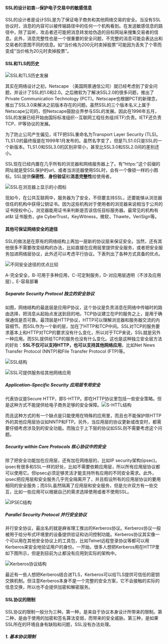#### SSL的设计初衷--保护电子交易中的敏感信息

SSL的设计者是设计SSL是为了保证电子商务和其他网络交易的安全。当没有SSL协议时，消息的内容可以被传输路径中的任何一个机构看到。在发送敏感信息的路径中，除了监听，攻击者还可能把消息转发给伪造的目标网站来搜集交易者的信息。此外，消息完整性也是一个很重要的安全问题，不完整的消息可能会表达出和交易者的意图不同的信息。如“当价格为200元时卖掉股票”可能因为丢失了个零而变成“当价格为20元时卖掉股票”。



#### SSL和TLS的历史

![SSL和TLS历史发展](img\SSL和TLS历史发展.PNG)

其实在网络设计之初，Netscape （美国网景通信公司）就已经考虑到了安全问题，并设计了SSL的1.0和2.0。之后微软为了解决SSL2.0的很多问题，推出了Private Communication Technology (PCT)。Netscape也根据PCT的新理念，推出了SSL3.0来解决之前版本存在的问题。虽然SSL的三个版本名义上属于Netscape公司的，但Netscape鼓励业界参与SSL的发展。因此在1996年五月，SSL的发展已经开始由国际标准组织--互联网工程任务组(IETF)负责。IETF还负责TCP、IP等协议的发展。

为了防止公司产生偏见，IETF把SSL重命名为Transport Layer Security (TLS)。TLS1.0的最终版是在1999年1月发布的。虽然名字变了，但是TLS1.0只是SSL的一个新版本。TLS1.0和SSL3.0的区别非常小，甚至比SSL3.0和SSL2.0间的差别还小。

SSL现在已经内置在几乎所有的浏览器和网络服务器上了。有“https:”这个前缀的网址就是受SSL保护的url，或者当浏览器使用SSL时，会有一个像锁一样的小图标。SSL提供**保密性**、**身份验证**和**消息完整性**给使用者。

![SSL在浏览器上显示的小图标](img\SSL在浏览器上显示的小图标.PNG)

现如今，在公共互联网中，服务器为了安全，不但要支持SSL，还要能够从浏览器信任的机构中获得公钥证书。因为这些机构对于使用者的浏览器来说相当于公共的证书授权中心，浏览器能用证书来判断是否该信任目标服务器。最常见的机构有at&t 证书服务，gte CyberTrust，KeyWitness，微软，Thawte，VeriSign等。



#### 其他可保证网络安全的途径

SSL的做法是在原有的网络结构上再加一层新的协议层来保证安全。当然，还有其他很多不需要改变结构的办法，比如直接在应用层里提供安全服务，或者把安全服务加进网络层协议，此外还可以考虑平行协议。下表列出了各种方式具备的优点。

![不同安全途径的优点比较](img\不同安全途径的优点比较.PNG)

A-完全安全，B-可用于多种应用，C-可定制服务，D-对应用层透明（不涉及应用层），E-容易部署

##### Separate Security Protocol 独立的安全协议

如图，网络结构的最底层是应用IP协议，这个协议是负责消息在网络中传输时的路由选择，把消息从起始点发送到目的地。TCP协议建立在IP的服务之上，是用于确保通信是否可靠。最顶层是HTTP协议，HTTP可以理解浏览器和服务器交流的内容细节。而SSL作为一个新的层，加在了HTTP和TCP中间。SSL对TCP的服务要求基本上和HTTP对TCP的要求没有什么变化，所以对于TCP来说，SSL就是另外一种应用。而SSL提供给TCP的服务也没有什么变化。这也是这种独立安全层方法的好处：**SSL不仅可以支持HTTP，也可以支持其他网络应用**，比如Net News Transfer Protocol (NNTP)和File Transfer Protocol (FTP)等。

![SSL结构](img\SSL结构.PNG)

![SSL可提供服务给其他网络应用](img\SSL可提供服务给其他网络应用.PNG)

##### Application-Specific Security 应用层专用安全

代表协议是Secure HTTP，即S-HTTP。即在HTTP协议里包括一些安全策略。但是这种方式不能提供给电子商务足够的安全保障。![S-HTTL结构](img\S-HTTL结构.PNG)

而且这种方式的有一个缺点是只能使用在特殊的应用里，而且也不能保护除HTTP外的其他应用层协议如NNTP和FTP。另外，当应用层的协议更新或改变时，都需要仔细考虑涉及到的安全功能。而独立于上下层的协议如SSL则不需要考虑这个问题。

##### Security within Core Protocols 核心协议中的安全

除了把安全功能加在应用层，还有加在网络层的，比如IP security架构(ipsec)。ipsec有很多和SSL一样的好处，比如不需要依赖应用层，所以所有应用层协议都可以使用它。但ipsec必须足够灵活才能支持所有应用的不同安全需求。此外，ipsec把应用层和安全服务几乎完全隔离开了，并且假设所有的应用层协议的要用相同的安全服务；而SSL虽然隔离了应用层和安全服务，但是允许双方有一些交互，比如一些应用可以根据自己的需求选择使用或者不使用SSL。

![IPSEC结构](img\IPSEC结构.PNG)

##### Parallel Security Protocol 并行安全协议

并行安全协议，最出名的就是麻省理工推出的Kerberos协议。Kerberos协议一般被用于给分布式环境里的设备提供验证和访问控制功能。Kerberos协议其实像一个可以用在其他安全协议上的工具包，比如Telnet远程登录协议等都可以用Kerberos来安全地验证用户的身份。一开始，很多人想把Kerberos用在HTTP里如下图所示，但是到目前为止都没有应用到实际的架构中。

![Kerberos协议结构](img\Kerberos协议结构.PNG)

最近有一些人想把Kerberos结合进TLS，Kerberos可以给TLS提供可信任的密钥交换机制。但注意Kerberos本身不是一个完整的安全方案，它不会接触的实际的信息交换，所以也不会提供加密和解密服务。



#### SSL协议的限制

SSL协议的限制一般分为三种。第一种，是来自于协议本身设计所带来的限制。第二种，是由于使用的加密和签名算法变弱，而带来的安全威胁。第三种，是如果SSL所在的环境自身有缺陷和问题，SSL没有办法处理。

##### 1. 基本协议限制







